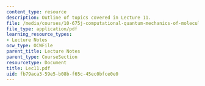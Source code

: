 ```yaml
---
content_type: resource
description: Outline of topics covered in Lecture 11.
file: /media/courses/10-675j-computational-quantum-mechanics-of-molecular-and-extended-systems-fall-2004/fb79aca359e5b08bf65c45ec0bfce0e0_Lec11.pdf
file_type: application/pdf
learning_resource_types:
- Lecture Notes
ocw_type: OCWFile
parent_title: Lecture Notes
parent_type: CourseSection
resourcetype: Document
title: Lec11.pdf
uid: fb79aca3-59e5-b08b-f65c-45ec0bfce0e0
---
```

